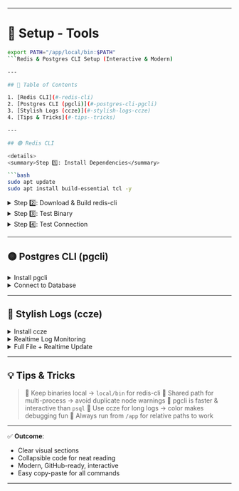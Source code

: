 
---

# 🌟 Setup - Tools

```bash
export PATH="/app/local/bin:$PATH"
```Redis & Postgres CLI Setup (Interactive & Modern)

---

## 📌 Table of Contents

1. [Redis CLI](#-redis-cli)
2. [Postgres CLI (pgcli)](#-postgres-cli-pgcli)
3. [Stylish Logs (ccze)](#-stylish-logs-ccze)
4. [Tips & Tricks](#-tips--tricks)

---

## 🟢 Redis CLI

<details>
<summary>Step 1️⃣: Install Dependencies</summary>

```bash
sudo apt update
sudo apt install build-essential tcl -y
```

</details>

<details>
<summary>Step 2️⃣: Download & Build redis-cli</summary>

```bash
cd /app
mkdir -p local/bin
curl -O https://download.redis.io/redis-stable.tar.gz
tar xzvf redis-stable.tar.gz
cd redis-stable
make redis-cli
cp src/redis-cli ../local/bin/
```

</details>

<details>
<summary>Step 3️⃣: Test Binary</summary>

```bash
/app/local/bin/redis-cli --version
file /app/local/bin/redis-cli
```

> ✅ Expected: `ELF 64-bit LSB executable, ARM aarch64` (ARM)

</details>

<details>
<summary>Step 4️⃣: Test Connection</summary>

```bash
/app/local/bin/redis-cli -h redis.redis -p 6379 ping
/app/local/bin/redis-cli -h redis.redis -p 6379 info memory
/app/local/bin/redis-cli -h redis.redis -p 6379 info stats
```

> 🟢 Should return `PONG` & memory/stats info

</details>

---

## 🟡 Postgres CLI (pgcli)

<details>
<summary>Install pgcli</summary>

```bash
sudo apt-get install pgcli -y
```

</details>

<details>
<summary>Connect to Database</summary>

```bash
pgcli postgres://postgres:postgres@postgres.postgres:5432/app
```

> 🔹 Interactive SQL with auto-complete

</details>

---

## 🔵 Stylish Logs (ccze)

<details>
<summary>Install ccze</summary>

```bash
sudo apt-get install ccze -y
```

</details>

<details>
<summary>Realtime Log Monitoring</summary>

```bash
tail -f s.log | ccze -A
```

</details>

<details>
<summary>Full File + Realtime Update</summary>

```bash
cat s.log | ccze -A && tail -f s.log | ccze -A
```

> 🎨 Logs become colorized & easy to read

</details>

---

## 💡 Tips & Tricks

> 🔹 Keep binaries local → `local/bin` for redis-cli
> 🔹 Shared path for multi-process → avoid duplicate node warnings
> 🔹 pgcli is faster & interactive than `psql`
> 🔹 Use ccze for long logs → color makes debugging fun
> 🔹 Always run from `/app` for relative paths to work

---

✅ **Outcome**:

* Clear visual sections
* Collapsible code for neat reading
* Modern, GitHub-ready, interactive
* Easy copy-paste for all commands

---

